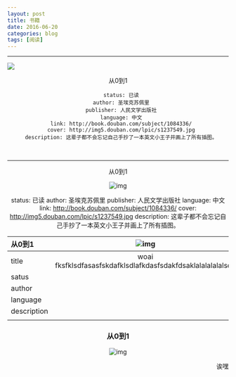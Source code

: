 ```yaml
---
layout: post
title: 书籍
date: 2016-06-20
categories: blog
tags: [阅读]
---
```




---

![](https://images-cn.ssl-images-amazon.com/images/I/419MxjW5kCL._AA160_.jpg) <center>从0到1<center>

      status: 已读
      author: 圣埃克苏佩里
      publisher: 人民文学出版社
      language: 中文
      link: http://book.douban.com/subject/1084336/
      cover: http://img5.douban.com/lpic/s1237549.jpg
      description: 这辈子都不会忘记自己手抄了一本英文小王子并画上了所有插图。
​   

___

从0到1

![img](https://images-cn.ssl-images-amazon.com/images/I/419MxjW5kCL._AA160_.jpg)  

  status: 已读
  author: 圣埃克苏佩里
  publisher: 人民文学出版社
  language: 中文
  link: http://book.douban.com/subject/1084336/
  cover: http://img5.douban.com/lpic/s1237549.jpg
  description: 这辈子都不会忘记自己手抄了一本英文小王子并画上了所有插图。











| 从0到1        | ![img](https://images-cn.ssl-images-amazon.com/images/I/419MxjW5kCL._AA160_.jpg) |
| :---------- | :--------------------------------------: |
| title       | woai fksfklsdfasasfskdafklsdlafkdasfsdakfdsaklalalalalalsdk |
| satus       |                                          |
| author      |                                          |
| language    |                                          |
| description |                                          |
|             |                                          |

 ### 从0到1                          







![img](https://images-cn.ssl-images-amazon.com/images/I/419MxjW5kCL._AA160_.jpg) 

<p align="right">诶嘿</p>

<p align="right"></p>



​                                                                                                         